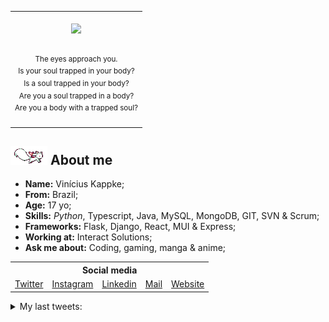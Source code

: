 <table align="center">
    <tr>
        <td>
            <br>
            <div align="center">
                <img src="https://images-wixmp-ed30a86b8c4ca887773594c2.wixmp.com/f/597dbad2-d12e-474c-b69a-f2ae4423f6d5/de9cdvn-e5c1d17b-41d7-46bb-9b7e-860ade8aeddd.png/v1/fill/w_1600,h_900,strp/biblically_accurate_angel_by_daniel_ironside_de9cdvn-fullview.png?token=eyJ0eXAiOiJKV1QiLCJhbGciOiJIUzI1NiJ9.eyJzdWIiOiJ1cm46YXBwOjdlMGQxODg5ODIyNjQzNzNhNWYwZDQxNWVhMGQyNmUwIiwiaXNzIjoidXJuOmFwcDo3ZTBkMTg4OTgyMjY0MzczYTVmMGQ0MTVlYTBkMjZlMCIsIm9iaiI6W1t7ImhlaWdodCI6Ijw9OTAwIiwicGF0aCI6IlwvZlwvNTk3ZGJhZDItZDEyZS00NzRjLWI2OWEtZjJhZTQ0MjNmNmQ1XC9kZTljZHZuLWU1YzFkMTdiLTQxZDctNDZiYi05YjdlLTg2MGFkZThhZWRkZC5wbmciLCJ3aWR0aCI6Ijw9MTYwMCJ9XV0sImF1ZCI6WyJ1cm46c2VydmljZTppbWFnZS5vcGVyYXRpb25zIl19.d3C-7gFyckqBqfYMD32EpZE590IcezSOJvRf3iGn6po" width="200px">
            </div>
            <br>
            <p align="center">
                <sup>
                    The eyes approach you.<br>
                    Is your soul trapped in your body?<br>
                    Is a soul trapped in your body?<br>
                    Are you a soul trapped in a body?<br>
                    Are you a body with a trapped soul?
                </sup>
            </p>
        </td>
    </tr>
</table>

<h2><img src="res/kyubey.gif"> About me</h2>

<ul align="left">
    <!-- <img src="res/hameru.png" align="right" height="180px"> -->
    <li><strong>Name:</strong> Vinícius Kappke;</li>
    <li><strong>From:</strong> Brazil;</li>
    <li><strong>Age:</strong> 17 yo;</li>
    <li><strong>Skills:</strong> <em>Python</em>, Typescript, Java, MySQL, MongoDB, GIT, SVN & Scrum;</li>
    <li><strong>Frameworks:</strong> Flask, Django, React, MUI & Express;</li>
    <li><strong>Working at:</strong> Interact Solutions;</li>
    <li><strong>Ask me about:</strong> Coding, gaming, manga & anime;</li>
</ul>
<h2 style="font-size: 0; margin-top: 5px;"></h2>


<table align="center">
    <tr>
        <th colspan="5">Social media</th>
    </tr>
    <tr>
        <td><a href="https://www.twitter.com/yts0l">Twitter</a></td>
        <td><a href="https://www.instagram.com/vini.kkkappke/">Instagram</a></td>
        <td><a href="https://www.linkedin.com/in/viniciuskappke/">Linkedin</a></td>
        <td><a href="mailto:vinicius@kappke.tech">Mail</a></td>
        <td><a href="https://kappke.tech/">Website</a></td>
    </tr>
</table>

<details>
    <summary>
        My last tweets:
    </summary>

<!-- last_tweet starts -->
* RT @yosbrk: - [Link](https://twitter.com/yosbrk/status/1544821337604202501/photo/1) 
* RT @oerickmuller: Vou contar abaixo um segredo sobre o python que pouca gente sabe, menos gente diz, mas que quando você ouve, fica mais qu…
* RT @Martin_Adams: jquery - [Link](https://twitter.com/Martin_Adams/status/1544627091706200070/photo/1) 
* @naclr4 @acervopadilhex tarde dmsssss
* RT @orafaelfragoso: Pra quem ainda não teve tempo de ver, aqui vão algumas novidades da ES2022 do Javascript 🥰

cc @sseraphini

<!-- last_tweet ends -->
</details>
